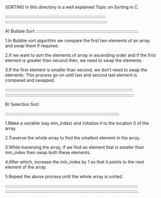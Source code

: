 SORTING
In this directory is a well explained Topic on Sorting in C.

::::::::::::::::::::::::::::::::::::::::::::::::::::::::::::::::::::::::::::::::::
:::::::::::::::::::::::::::::::::::::::::::::::::::::::::::::::::::::::::::::::::::

A) Bubble Sort
::::::::::::::::::::::::::::::::::::::::::::::::::::::::::::::::::::::::::::::::::::

1.In Bubble sort algorithm we compare the first two elements of an array and swap them if required.

2.If we want to sort the elements of array in ascending order and if the first element is greater than second then, we need to swap the elements.

3.If the first element is smaller than second, we don’t need to swap the elements. This process go on until last and second last element is compared and swapped.

::::::::::::::::::::::::::::::::::::::::::::::::::::::::::::::::::::::::::::::::::::::::::::::::::::::::
:::::::::::::::::::::::::::::::::::::::::::::::::::::::::::::::::::::::::::::::::::::::::::::::::::::::::

B) Selection Sort

:::::::::::::::::::::::::::::::::::::::::::::::::::::::::::::::::::::::::::::::::::::::::::::

1.Make a variable (say min_index) and initialize it to the location 0 of the array.

2.Traverse the whole array to find the smallest element in the array.

3.While traversing the array, if we find an element that is smaller than min_index then swap both these elements.

4.After which, increase the min_index by 1 so that it points to the next element of the array.

5.Repeat the above process until the whole array is sorted.

::::::::::::::::::::::::::::::::::::::::::::::::::::::::::::::::::::::::::::::::::::::::::::::::::::::::::::
:::::::::::::::::::::::::::::::::::::::::::::::::::::::::::::::::::::::::::::::::::::::::::::::::::::::::::::
